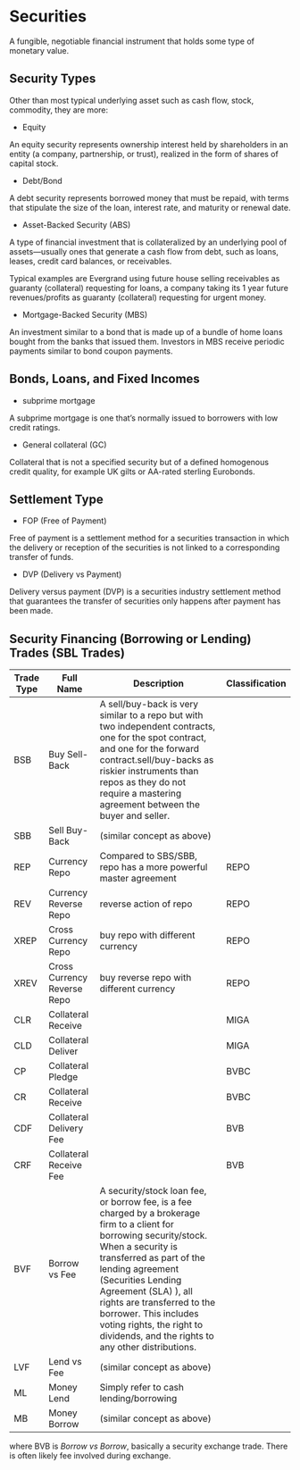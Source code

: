 # Securities

A fungible, negotiable financial instrument that holds some type of monetary value.

## Security Types

Other than most typical underlying asset such as cash flow, stock, commodity, they are more:

* Equity

An equity security represents ownership interest held by shareholders in an entity (a company, partnership, or trust), realized in the form of shares of capital stock.

* Debt/Bond

A debt security represents borrowed money that must be repaid, with terms that stipulate the size of the loan, interest rate, and maturity or renewal date.

* Asset-Backed Security (ABS)

A type of financial investment that is collateralized by an underlying pool of assets—usually ones that generate a cash flow from debt, such as loans, leases, credit card balances, or receivables. 

Typical examples are Evergrand using future house selling receivables as guaranty (collateral) requesting for loans, a company taking its 1 year future revenues/profits as guaranty (collateral) requesting for urgent money.

* Mortgage-Backed Security (MBS)

An investment similar to a bond that is made up of a bundle of home loans bought from the banks that issued them. Investors in MBS receive periodic payments similar to bond coupon payments. 

## Bonds, Loans, and Fixed Incomes

* subprime mortgage

A subprime mortgage is one that’s normally issued to borrowers with low credit ratings. 

* General collateral (GC)

Collateral that is not a specified security but of a defined
homogenous credit quality, for example UK gilts or AA-rated
sterling Eurobonds.

## Settlement Type

* FOP (Free of Payment)

Free of payment is a settlement method for a securities transaction in which the delivery or reception of the securities is not linked to a corresponding transfer of funds.

* DVP (Delivery vs Payment)

Delivery versus payment (DVP) is a securities industry settlement method that guarantees the transfer of securities only happens after payment has been made.

## Security Financing (Borrowing or Lending) Trades (SBL Trades)

|Trade Type|Full Name|Description|Classification|
|-|-|-|-|
|BSB|Buy Sell-Back|A sell/buy-back is very similar to a repo but with two independent contracts, one for the spot contract, and one for the forward contract.sell/buy-backs as riskier instruments than repos as they do not require a mastering agreement between the buyer and seller.||
|SBB|Sell Buy-Back|(similar concept as above)||
|REP|Currency Repo|Compared to SBS/SBB, repo has a more powerful master agreement|REPO|
|REV|Currency Reverse Repo|reverse action of repo|REPO|
|XREP|Cross Currency Repo|buy repo with different currency|REPO|
|XREV|Cross Currency Reverse Repo|buy reverse repo with different currency|REPO|
|CLR|Collateral Receive||MIGA|
|CLD|Collateral Deliver||MIGA|
|CP|Collateral Pledge||BVBC|
|CR|Collateral Receive||BVBC|
|CDF|Collateral Delivery Fee||BVB|
|CRF|Collateral Receive Fee||BVB|
|BVF|Borrow vs Fee|A security/stock loan fee, or borrow fee, is a fee charged by a brokerage firm to a client for borrowing security/stock. When a security is transferred as part of the lending agreement (Securities Lending Agreement (SLA) ), all rights are transferred to the borrower. This includes voting rights, the right to dividends, and the rights to any other distributions.||
|LVF|Lend vs Fee|(similar concept as above)||
|ML|Money Lend|Simply refer to cash lending/borrowing||
|MB|Money Borrow|(similar concept as above)||

where BVB is *Borrow vs Borrow*, basically a security exchange trade.
There is often likely fee involved during exchange.
